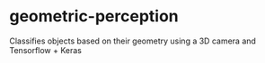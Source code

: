 # geometric-perception
Classifies objects based on their geometry using a 3D camera and Tensorflow + Keras
